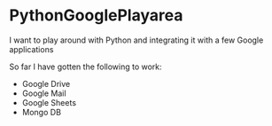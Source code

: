 # PythonGooglePlayarea
I want to play around with Python and integrating it with a few Google applications

So far I have gotten the following to work:
* Google Drive
* Google Mail
* Google Sheets
* Mongo DB
